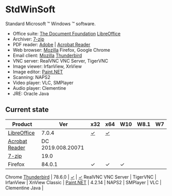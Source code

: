 # StdWinSoft
Standard Microsoft &trade; Windows &trade; software.

- Office suite: [The Document Foundation](https://www.documentfoundation.org) [LibreOffice](https://www.libreoffice.org)
- Archiver: [7-zip](http://7zip.org)
- PDF reader: [Adobe](https://www.adobe.com/) | [Acrobat Reader](https://acrobat.adobe.com/ru/ru/acrobat/pdf-reader.html)
- Web browser: [Mozilla](http://www.mozilla.org) Firefox, Google Chrome
- Email client: [Mozilla](http://www.mozilla.org) [Thunderbird](https://www.thunderbird.net/)
- VNC server: RealVNC VNC Server, TigerVNC
- Image viewer: IrfanView, XnView
- Image editor: [Paint.NET](http://paintnet.ru)
- Scanning: NAPS2
- Video player: VLC, SMPlayer
- Audio player: Clementine
- JRE: Oracle Java

## Current state

Product | Ver | x32 | x64 | W10 | W8.1 | W7
--------|-----|-----|-----|-----|------|---
[LibreOffice](https://www.libreoffice.org) | 7.0.4 | [&check;](https://www.libreoffice.org/donate/dl/win-x86_64/7.0.4/ru/LibreOffice_7.0.4_Win_x64.msi) | [&check;](https://www.libreoffice.org/donate/dl/win-x86/7.0.4/ru/LibreOffice_7.0.4_Win_x86.msi)
[Acrobat Reader](https://get.adobe.com/ru/reader/enterprise/) | DC 2019.008.20071 |
[7-zip](http://7zip.org) | 19.0 |
Firefox | 84.0.1 | &check; | &check; | &check; |
Chrome
[Thunderbird](https://www.thunderbird.net/) | 78.6.0 | [&check;](https://download.mozilla.org/?product=thunderbird-78.6.0-SSL&os=win64&lang=ru) | [&check;](https://download.mozilla.org/?product=thunderbird-78.6.0-SSL&os=win&lang=ru)
RealVNC VNC Server |
TigerVNC |
IrfanView | 
XnView Classic |
[Paint.NET](http://paintnet.ru) | 4.2.14 |
NAPS2 |
SMPlayer |
VLC |
Clementine
Java | 
